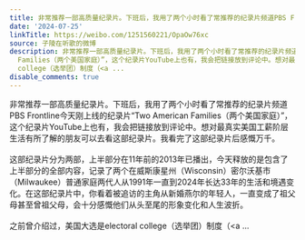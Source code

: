 ```yaml
---
title: 非常推荐一部高质量纪录片。下班后，我用了两个小时看了常推荐的纪录片频道PBS Frontline今天刚上线的纪录片“Two American Families（两个美国家庭）”，这个纪...
date: '2024-07-25'
linkTitle: https://weibo.com/1251560221/OpaOw76xc
source: 子陵在听歌的微博
description: 非常推荐一部高质量纪录片。下班后，我用了两个小时看了常推荐的纪录片频道PBS Frontline今天刚上线的纪录片“Two American
  Families（两个美国家庭）”，这个纪录片YouTube上也有，我会把链接放到评论中。想对最真实美国工薪阶层生活有所了解的朋友可以去看这部纪录片。我看完了这部纪录片后感慨万千。<br><br>这部纪录片分为两部，上半部分在11年前的2013年已播出，今天释放的是包含了上半部分的全部内容，记录了两个在威斯康星州（Wisconsin）密尔沃基市（Milwaukee）普通家庭两代人从1991年一直到2024年长达33年的生活和境遇变化。在这部纪录片中，你看着被追访的主角从新婚燕尔的年轻人，一直变成了祖父母甚至曾祖父母，会十分感慨他们从头至尾的形象变化和人生波折。<br><br>之前曾介绍过，美国大选是electoral
  college（选举团）制度（<a ...
disable_comments: true
---
```

非常推荐一部高质量纪录片。下班后，我用了两个小时看了常推荐的纪录片频道PBS Frontline今天刚上线的纪录片“Two American Families（两个美国家庭）”，这个纪录片YouTube上也有，我会把链接放到评论中。想对最真实美国工薪阶层生活有所了解的朋友可以去看这部纪录片。我看完了这部纪录片后感慨万千。<br><br>这部纪录片分为两部，上半部分在11年前的2013年已播出，今天释放的是包含了上半部分的全部内容，记录了两个在威斯康星州（Wisconsin）密尔沃基市（Milwaukee）普通家庭两代人从1991年一直到2024年长达33年的生活和境遇变化。在这部纪录片中，你看着被追访的主角从新婚燕尔的年轻人，一直变成了祖父母甚至曾祖父母，会十分感慨他们从头至尾的形象变化和人生波折。<br><br>之前曾介绍过，美国大选是electoral college（选举团）制度（<a ...